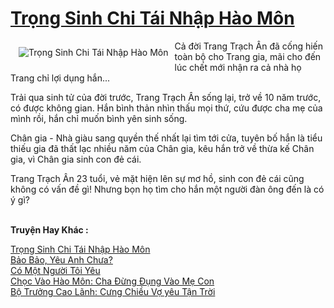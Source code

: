 <a href="https://utruyen.com/truyen/trong-sinh-chi-tai-nhap-hao-mon/19322/" title="Trọng Sinh Chi Tái Nhập Hào Môn"><h1>Trọng Sinh Chi Tái Nhập Hào Môn</h1></a><div style="display:table"><img align="right" style="float: left; padding: 10px;" src="https://utruyen.com/images/story/200x260/trong-sinh-chi-tai-nhap-hao-mon.jpg" alt="Trọng Sinh Chi Tái Nhập Hào Môn">Cả đời Trang Trạch Ân đã cống hiến toàn bộ cho Trang gia, mãi cho đến lúc chết mới nhận ra cả nhà họ Trang chỉ lợi dụng hắn...<p></p>Trải qua sinh tử của đời trước, Trang Trạch Ân sống lại, trở về 10 năm trước, có được không gian. Hắn bình thản nhìn thấu mọi thứ, cứu được cha mẹ của mình rồi, hắn chỉ muốn bình yên sinh sống.<p></p>Chân gia - Nhà giàu sang quyền thế nhất lại tìm tới cửa, tuyên bố hắn là tiểu thiếu gia đã thất lạc nhiều năm của Chân gia, kêu hắn trở về thừa kế Chân gia, vì Chân gia sinh con đẻ cái.<p></p>Trang Trạch Ân 23 tuổi, vẻ mặt hiện lên sự mơ hồ, sinh con đẻ cái cũng không có vấn đề gì! Nhưng bọn họ tìm cho hắn một người đàn ông đến là có ý gì?</div><p><br><b>Truyện Hay Khác :</b></p><a href="https://utruyen.com/truyen/trong-sinh-chi-tai-nhap-hao-mon/19322/" alt="Trọng Sinh Chi Tái Nhập Hào Môn">Trọng Sinh Chi Tái Nhập Hào Môn</a><br/><a href="https://utruyen.com/truyen/bao-bao-yeu-anh-chua/18961/" alt="Bảo Bảo, Yêu Anh Chưa?">Bảo Bảo, Yêu Anh Chưa?</a><br/><a href="https://github.com/quanluxury/ngontinh_top100/tree/master/19575" alt="Có Một Người Tôi Yêu">Có Một Người Tôi Yêu</a><br/><a href="https://github.com/quanluxury/ngontinh_top100/tree/master/17324" alt="Chọc Vào Hào Môn: Cha Đừng Đụng Vào Mẹ Con">Chọc Vào Hào Môn: Cha Đừng Đụng Vào Mẹ Con</a><br/><a href="https://maps.google.td/url?q=https%3A%2F%2Futruyen.com%2Ftruyen%2Fbo-truong-cao-lanh-cung-chieu-vo-yeu-tan-troi%2F19070%2F" alt="Bộ Trưởng Cao Lãnh: Cưng Chiều Vợ yêu Tận Trời">Bộ Trưởng Cao Lãnh: Cưng Chiều Vợ yêu Tận Trời</a><br/>